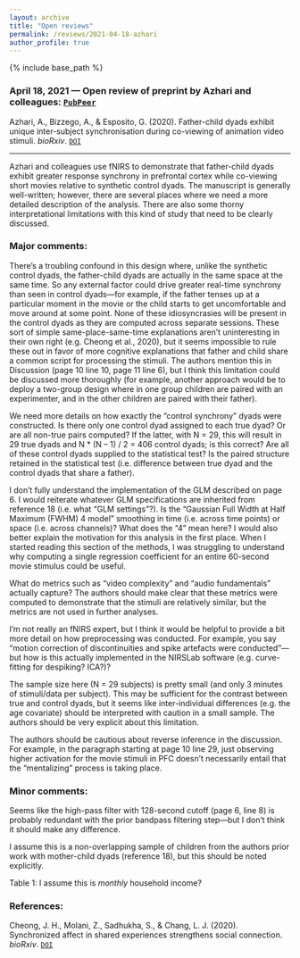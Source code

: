 ```yaml
---
layout: archive
title: "Open reviews"
permalink: /reviews/2021-04-18-azhari
author_profile: true
---
```


{% include base_path %}

### April 18, 2021 &mdash; Open review of preprint by Azhari and colleagues: [`PubPeer`](https://pubpeer.com/publications/A67BC3C487C85AAFEC7F1407B87CFD#1)
Azhari, A., Bizzego, A., & Esposito, G. (2020). Father-child dyads exhibit unique inter-subject synchronisation during co-viewing of animation video stimuli. *bioRxiv*. [`DOI`](https://doi.org/10.1101/2020.10.30.361592
)

---

Azhari and colleagues use fNIRS to demonstrate that father-child dyads exhibit greater response synchrony in prefrontal cortex while co-viewing short movies relative to synthetic control dyads. The manuscript is generally well-written; however, there are several places where we need a more detailed description of the analysis. There are also some thorny interpretational limitations with this kind of study that need to be clearly discussed.

### Major comments:

There’s a troubling confound in this design where, unlike the synthetic control dyads, the father-child dyads are actually in the same space at the same time. So any external factor could drive greater real-time synchrony than seen in control dyads—for example, if the father tenses up at a particular moment in the movie or the child starts to get uncomfortable and move around at some point. None of these idiosyncrasies will be present in the control dyads as they are computed across separate sessions. These sort of simple same-place-same-time explanations aren’t uninteresting in their own right (e.g. Cheong et al., 2020), but it seems impossible to rule these out in favor of more cognitive explanations that father and child share a common script for processing the stimuli. The authors mention this in Discussion (page 10 line 10, page 11 line 6), but I think this limitation could be discussed more thoroughly (for example, another approach would be to deploy a two-group design where in one group children are paired with an experimenter, and in the other children are paired with their father).

We need more details on how exactly the “control synchrony” dyads were constructed. Is there only one control dyad assigned to each true dyad? Or are all non-true pairs computed? If the latter, with N = 29, this will result in 29 true dyads and N * (N – 1) / 2 = 406 control dyads; is this correct? Are all of these control dyads supplied to the statistical test? Is the paired structure retained in the statistical test (i.e. difference between true dyad and the control dyads that share a father).

I don’t fully understand the implementation of the GLM described on page 6. I would reiterate whatever GLM specifications are inherited from reference 18 (i.e. what “GLM settings”?). Is the “Gaussian Full Width at Half Maximum (FWHM) 4 model” smoothing in time (i.e. across time points) or space (i.e. across channels)? What does the “4” mean here? I would also better explain the motivation for this analysis in the first place. When I started reading this section of the methods, I was struggling to understand why computing a single regression coefficient for an entire 60-second movie stimulus could be useful.

What do metrics such as “video complexity” and “audio fundamentals” actually capture? The authors should make clear that these metrics were computed to demonstrate that the stimuli are relatively similar, but the metrics are not used in further analyses.

I’m not really an fNIRS expert, but I think it would be helpful to provide a bit more detail on how preprocessing was conducted. For example, you say “motion correction of discontinuities and spike artefacts were conducted”—but how is this actually implemented in the NIRSLab software (e.g. curve-fitting for despiking? ICA?)?

The sample size here (N = 29 subjects) is pretty small (and only 3 minutes of stimuli/data per subject). This may be sufficient for the contrast between true and control dyads, but it seems like inter-individual differences (e.g. the age covariate) should be interpreted with caution in a small sample. The authors should be very explicit about this limitation.

The authors should be cautious about reverse inference in the discussion. For example, in the paragraph starting at page 10 line 29, just observing higher activation for the movie stimuli in PFC doesn’t necessarily entail that the “mentalizing” process is taking place.

### Minor comments:

Seems like the high-pass filter with 128-second cutoff (page 6, line 8) is probably redundant with the prior bandpass filtering step—but I don’t think it should make any difference. 

I assume this is a non-overlapping sample of children from the authors prior work with mother-child dyads (reference 18), but this should be noted explicitly.

Table 1: I assume this is *monthly* household income?

### References:

Cheong, J. H., Molani, Z., Sadhukha, S., & Chang, L. J. (2020). Synchronized affect in shared experiences strengthens social connection. *bioRxiv*. [`DOI`](https://doi.org/10.31234/osf.io/bd9wn)

